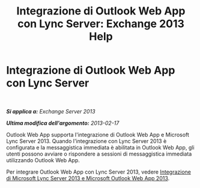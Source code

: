 ﻿---
title: 'Integrazione di Outlook Web App con Lync Server: Exchange 2013 Help'
TOCTitle: Integrazione di Outlook Web App con Lync Server
ms:assetid: 3aef7838-461b-4955-a62a-f30a9e02e20e
ms:mtpsurl: https://technet.microsoft.com/it-it/library/JJ983446(v=EXCHG.150)
ms:contentKeyID: 52063061
ms.date: 01/02/2018
mtps_version: v=EXCHG.150
ms.translationtype: HT
---

# Integrazione di Outlook Web App con Lync Server

 

_**Si applica a:** Exchange Server 2013_

_**Ultima modifica dell'argomento:** 2013-02-17_

Outlook Web App supporta l'integrazione di Outlook Web App e Microsoft Lync Server 2013. Quando l'integrazione con Lync Server 2013 è configurata e la messaggistica immediata è abilitata in Outlook Web App, gli utenti possono avviare o rispondere a sessioni di messaggistica immediata utilizzando Outlook Web App.

Per integrare Outlook Web App con Lync Server 2013, vedere [Integrazione di Microsoft Lync Server 2013 e Microsoft Outlook Web App 2013](https://go.microsoft.com/fwlink/p/?linkid=280418).

